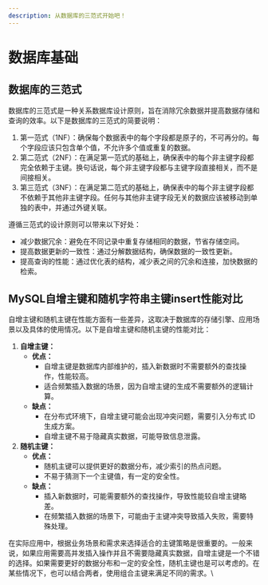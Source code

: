 ```yaml
---
description: 从数据库的三范式开始吧！
---
```


# 数据库基础

## 数据库的三范式

数据库的三范式是一种关系数据库设计原则，旨在消除冗余数据并提高数据存储和查询的效率。以下是数据库的三范式的简要说明：

1. 第一范式（1NF）：确保每个数据表中的每个字段都是原子的，不可再分的。每个字段应该只包含单个值，不允许多个值或重复的数据。
2. 第二范式（2NF）：在满足第一范式的基础上，确保表中的每个非主键字段都完全依赖于主键。换句话说，每个非主键字段都与主键字段直接相关，而不是间接相关。
3. 第三范式（3NF）：在满足第二范式的基础上，确保表中的每个非主键字段都不依赖于其他非主键字段。任何与其他非主键字段无关的数据应该被移动到单独的表中，并通过外键关联。

遵循三范式的设计原则可以带来以下好处：

* 减少数据冗余：避免在不同记录中重复存储相同的数据，节省存储空间。
* 提高数据更新的一致性：通过分解数据结构，确保数据的一致性更新。
* 提高查询的性能：通过优化表的结构，减少表之间的冗余和连接，加快数据的检索。

## MySQL自增主键和随机字符串主键insert性能对比

自增主键和随机主键在性能方面有一些差异，这取决于数据库的存储引擎、应用场景以及具体的使用情况。以下是自增主键和随机主键的性能对比：

1. **自增主键：**
   * **优点：**
     * 自增主键是数据库内部维护的，插入新数据时不需要额外的查找操作，性能较高。
     * 适合频繁插入数据的场景，因为自增主键的生成不需要额外的逻辑计算。
   * **缺点：**
     * 在分布式环境下，自增主键可能会出现冲突问题，需要引入分布式 ID 生成方案。
     * 自增主键不易于隐藏真实数据，可能导致信息泄露。
2. **随机主键：**
   * **优点：**
     * 随机主键可以提供更好的数据分布，减少索引的热点问题。
     * 不易于猜测下一个主键值，有一定的安全性。
   * **缺点：**
     * 插入新数据时，可能需要额外的查找操作，导致性能较自增主键略差。
     * 在频繁插入数据的场景下，可能由于主键冲突导致插入失败，需要特殊处理。

在实际应用中，根据业务场景和需求来选择适合的主键策略是很重要的。一般来说，如果应用需要高并发插入操作并且不需要隐藏真实数据，自增主键是一个不错的选择。如果需要更好的数据分布和一定的安全性，随机主键也是可以考虑的。在某些情况下，也可以结合两者，使用组合主键来满足不同的需求。\
